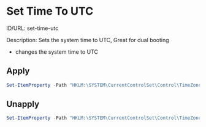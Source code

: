 # Set Time To UTC
ID/URL: set-time-utc

Description: Sets the system time to UTC, Great for dual booting

- changes the system time to UTC



## Apply
```powershell
Set-ItemProperty -Path "HKLM:\SYSTEM\CurrentControlSet\Control\TimeZoneInformation" -Name "RealTimeIsUniversal" -Value 1 -Type DWord -Force
```

## Unapply
```powershell
Set-ItemProperty -Path "HKLM:\SYSTEM\CurrentControlSet\Control\TimeZoneInformation" -Name "RealTimeIsUniversal" -Value 0 -Type DWord -Force
```
